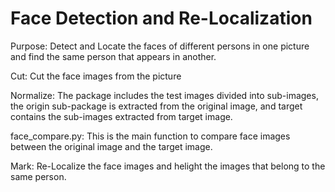 # Face Detection and Re-Localization

Purpose: Detect and Locate the faces of different persons in one picture and find the same person that appears in another.

Cut: Cut the face images from the picture

Normalize: The package includes the test images divided into sub-images, the 
  origin sub-package is extracted from the original image, and target contains the 
  sub-images extracted from target image.

face_compare.py: This is the main function to compare face images between the 
  original image and the target image.

Mark: Re-Localize the face images and helight the images that belong to the same person. 
